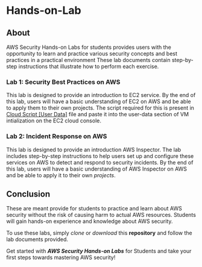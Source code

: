 # Hands-on-Lab

## About

AWS Security Hands-on Labs for students provides users with the opportunity to learn and practice various security concepts and best practices in a practical environment
These lab documents contain step-by-step instructions that illustrate how to perform each exercise.


### Lab 1: Security Best Practices on AWS

This lab is designed to provide an introduction to EC2 service. By the end of this lab, users will have a basic understanding of EC2 on AWS and be able to apply them to their own projects. The script required for this is present in [Cloud Script [User Data]](https://github.com/Davezacofficial/AWS-Security-Hands-on-Labs-for-Students/blob/main/Cloud%20Script%20%20%5BUser%20Data%5D) file and paste it into the user-data section of VM intialization on the EC2 cloud console.

### Lab 2: Incident Response on AWS

This lab is designed to provide an introduction AWS Inspector. The lab includes step-by-step instructions to help users set up and configure these services on AWS to detect and respond to security incidents. By the end of this lab, users will have a basic understanding of AWS Inspector on AWS and be able to apply it to their own *projects*.

## Conclusion

These are meant provide for students to practice and learn about AWS security without the risk of causing harm to actual AWS resources. Students will gain hands-on experience and knowledge about AWS security.


To use these labs, simply *clone* or *download* this **repository** and follow the lab documents provided.

Get started with ***AWS Security Hands-on Labs*** for Students and take your first steps towards mastering AWS security!
